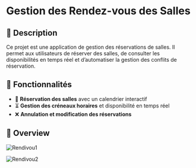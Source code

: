 # Gestion des Rendez-vous des Salles

## 📌 Description  
Ce projet est une application de gestion des réservations de salles. Il permet aux utilisateurs de réserver des salles, de consulter les disponibilités en temps réel et d’automatiser la gestion des conflits de réservation.

## 🚀 Fonctionnalités  
- 📅 **Réservation des salles** avec un calendrier interactif  
- ⏳ **Gestion des créneaux horaires** et disponibilité en temps réel  
- ❌ **Annulation et modification des réservations**   

## 📱 Overview


![Rendivou1](https://github.com/user-attachments/assets/83226e7f-ab13-452d-92bb-04fb0b35c240)

![Rendivou2](https://github.com/user-attachments/assets/edeb6ef8-73c9-4bb0-a380-6e88b3d54dd6)
